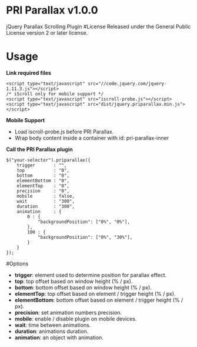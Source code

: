 # PRI Parallax v1.0.0
jQuery Parallax Scrolling Plugin
#License
Released under the General Public License version 2 or later license.
# Usage

 **Link required files**
 

    <script type="text/javascript" src="//code.jquery.com/jquery-1.11.3.js"></script>
    /* iScroll only for mobile support */
    <script type="text/javascript" src="iscroll-probe.js"></script>
    <script type="text/javascript" src="dist/jquery.priparallax.min.js"></script>
 
**Mobile Support**
- Load iscroll-probe.js before PRI Parallax.
- Wrap body content inside a container with id: pri-parallax-inner

**Call the PRI Parallax plugin**

    $("your-selector").priparallax({
        trigger       : "",
        top           : "0",
        bottom        : "0",
        elementBottom : "0",
        elementTop    : "0",
        precision     : "0",
        mobile        : false,
        wait          : "300",
        duration      : "300",
        animation     : {
            0 : {
                "backgroundPosition": ["0%", "0%"],
            },
            100 : {
            	"backgroundPosition": ["0%", "30%"],
            }
        }
	});

#Options

 - **trigger**: element used to determine position for parallax effect.
 - **top**: top offset based on window height (% / px).
 - **bottom**: bottom offset based on window height (% / px).
 - **elementTop**: top offset based on element / trigger height (% / px).
 - **elementBottom**: bottom offset based on element / trigger height (% / px).
 - **precision**: set animation numbers precision.
 - **mobile**: enable / disable plugin on mobile devices.
 - **wait**: time between animations. 
 - **duration**: animations duration.
 - **animation**: an object with animation.

  

